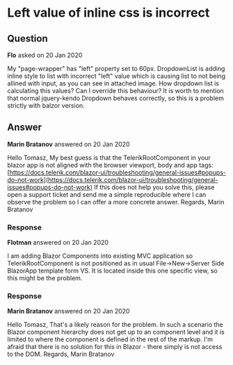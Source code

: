 # Left value of inline css is incorrect

## Question

**Flo** asked on 20 Jan 2020

My "page-wrapper" has "left" property set to 60px. DropdownList is adding inline style to list with incorrect "left" value which is causing list to not being allined with input, as you can see in attached image. How dropdown list is calculating this values? Can I override this behaviour? It is worth to mention that normal jquery-kendo Dropdown behaves correctly, so this is a problem strictly with balzor version.

## Answer

**Marin Bratanov** answered on 20 Jan 2020

Hello Tomasz, My best guess is that the TelerikRootComponent in your blazor app is not aligned with the browser viewport, body and app tags: [https://docs.telerik.com/blazor-ui/troubleshooting/general-issues#popups-do-not-work](https://docs.telerik.com/blazor-ui/troubleshooting/general-issues#popups-do-not-work) If this does not help you solve this, please open a support ticket and send me a simple reproducible where I can observe the problem so I can offer a more concrete answer. Regards, Marin Bratanov

### Response

**Flotman** answered on 20 Jan 2020

I am adding Blazor Components into existing MVC application so TelerikRootComponent is not positioned as in usual File->New->Server Side BlazorApp template form VS. It is located inside this one specific view, so this might be the problem.

### Response

**Marin Bratanov** answered on 20 Jan 2020

Hello Tomasz, That's a likely reason for the problem. In such a scenario the Blazor component hierarchy does not get up to an <app> component level and it is limited to where the component is defined in the rest of the markup. I'm afraid that there is no solution for this in Blazor - there simply is not access to the DOM. Regards, Marin Bratanov
